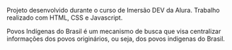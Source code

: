 Projeto desenvolvido durante o curso de Imersão DEV da Alura. Trabalho realizado com HTML, CSS e Javascript.

Povos Indígenas do Brasil é um mecanismo de busca que visa centralizar informações dos povos originários, ou seja, dos povos indigenas do Brasil.
